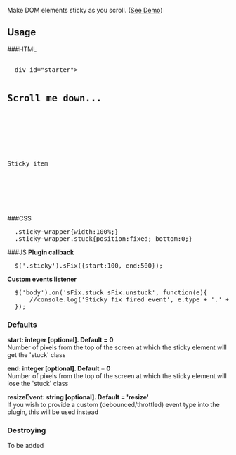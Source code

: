 Make DOM elements sticky as you scroll. ([See Demo](http://nijk.github.com/jQuery-sFix/))

## Usage

###HTML
<pre><div class="container">
  div id="starter">
      <h2>Scroll me down...</h2>
  </div>
  <div class="sticky">
      <p>Sticky item</p>
  </div>
  <div id="ender"></div>
</pre>

###CSS
<pre>
  .sticky-wrapper{width:100%;}
  .sticky-wrapper.stuck{position:fixed; bottom:0;}
</pre>

###JS
**Plugin callback**</br>
<pre>
  $('.sticky').sFix({start:100, end:500});
</pre>

**Custom events listener**</br>
<pre>
  $('body').on('sFix.stuck sFix.unstuck', function(e){
      //console.log('Sticky fix fired event', e.type + '.' + e.namespace);
  });
</pre>

### Defaults
**start: integer [optional]. Default = 0**<br>
Number of pixels from the top of the screen at which the sticky element will get the 'stuck' class

**end: integer [optional]. Default = 0**<br>
Number of pixels from the top of the screen at which the sticky element will lose the 'stuck' class

**resizeEvent: string [optional]. Default = 'resize'**<br>
If you wish to provide a custom (debounced/throttled) event type into the plugin, this will be used instead


### Destroying
To be added